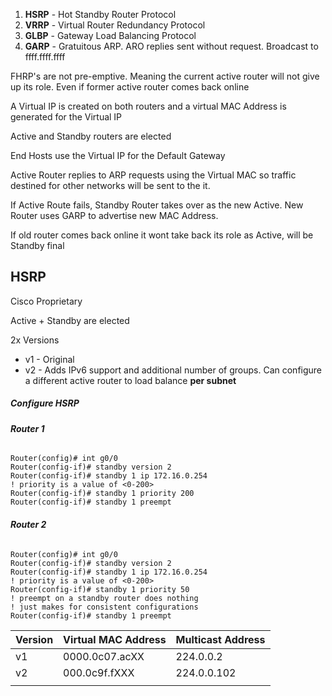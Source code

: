 
1. **HSRP** - Hot Standby Router Protocol
2. **VRRP** - Virtual Router Redundancy Protocol
3. **GLBP** - Gateway Load Balancing Protocol
4. **GARP** - Gratuitous ARP.  ARO replies sent without request.  Broadcast to ffff.ffff.ffff

FHRP's are not pre-emptive.  Meaning the current active router will not give up its role.  Even if former active router comes back online

A Virtual IP is created on both routers and a virtual MAC Address is generated for the Virtual IP

Active and Standby routers are elected

End Hosts use the Virtual IP for the Default Gateway

Active Router replies to ARP requests using the Virtual MAC so traffic destined for other networks will be sent to the it.

If Active Route fails, Standby Router takes over as the new Active.  New Router uses GARP to advertise new MAC Address.

If old router comes back online it wont take back its role as Active, will be Standby
final

## HSRP

Cisco Proprietary

Active + Standby are elected

2x Versions
- v1 - Original
- v2 - Adds IPv6 support and additional number of groups. 
Can configure a different active router  to load balance **per subnet**
##### Configure HSRP
###### **Router 1**
```
Router(config)# int g0/0
Router(config-if)# standby version 2
Router(config-if)# standby 1 ip 172.16.0.254
! priority is a value of <0-200>
Router(config-if)# standby 1 priority 200
Router(config-if)# standby 1 preempt
```

###### **Router 2**
```
Router(config)# int g0/0
Router(config-if)# standby version 2
Router(config-if)# standby 1 ip 172.16.0.254
! priority is a value of <0-200>
Router(config-if)# standby 1 priority 50
! preempt on a standby router does nothing
! just makes for consistent configurations
Router(config-if)# standby 1 preempt
```


| Version | Virtual MAC Address | Multicast Address |
| ------- | ------------------- | ----------------- |
| v1      | 0000.0c07.acXX      | 224.0.0.2         |
| v2      | 000.0c9f.fXXX       | 224.0.0.102       |
|         |                     |                   |

